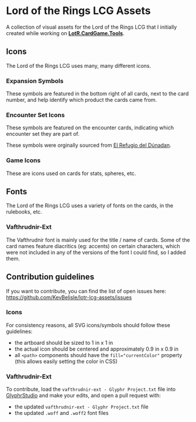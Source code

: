 # Lord of the Rings LCG Assets

A collection of visual assets for the Lord of the Rings LCG that I initially created while working on **[LotR.CardGame.Tools](https://lotr.cardgame.tools)**.

## Icons

The Lord of the Rings LCG uses many, many different icons.

### Expansion Symbols

These symbols are featured in the bottom right of all cards, next to the card number, and help identify which product the cards came from.

### Encounter Set Icons

These symbols are featured on the encounter cards, indicating which encounter set they are part of.

These symbols were orginally sourced from [El Refugio del Dúnadan](https://geografiaesdlalcg.wordpress.com/descargas/).

### Game Icons

These are icons used on cards for stats, spheres, etc.

## Fonts

The Lord of the Rings LCG uses a variety of fonts on the cards, in the rulebooks, etc.

### Vafthrudnir-Ext

The Vafthrudnir font is mainly used for the title / name of cards.
Some of the card names feature diacritics (eg: accents) on certain characters, which were not included in any of the versions of the font I could find, so I added them.

## Contribution guidelines

If you want to contribute, you can find the list of open issues here: https://github.com/KevBelisle/lotr-lcg-assets/issues

### Icons

For consistency reasons, all SVG icons/symbols should follow these guidelines:

- the artboard should be sized to 1 in x 1 in
- the actual icon should be centered and approximately 0.9 in x 0.9 in
- all `<path>` components should have the `fill="currentColor"` property (this allows easily setting the color in CSS)

### Vafthrudnir-Ext

To contribute, load the `vafthrudnir-ext - Glyphr Project.txt` file into [GlyphrStudio](https://www.glyphrstudio.com/app/) and make your edits, and open a pull request with:

- the updated `vafthrudnir-ext - Glyphr Project.txt` file
- the updated `.woff` and `.woff2` font files
